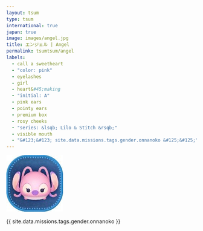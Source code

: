```yaml
---
layout: tsum
type: tsum
international: true
japan: true
image: images/angel.jpg
title: エンジェル | Angel
permalink: tsumtsum/angel
labels:
  - call a sweetheart
  - "color: pink"
  - eyelashes
  - girl
  - heart&#45;making
  - "initial: A"
  - pink ears
  - pointy ears
  - premium box
  - rosy cheeks
  - "series: &lsqb; Lilo & Stitch &rsqb;"
  - visible mouth
  - "&#123;&#123; site.data.missions.tags.gender.onnanoko &#125;&#125;"
---
```

<img class="ui image" src="../images/angel.jpg">

{{ site.data.missions.tags.gender.onnanoko }}
